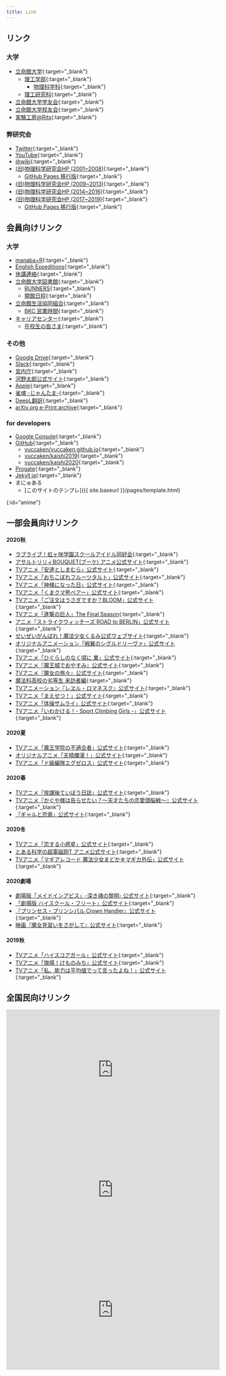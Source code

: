 ```yaml
---
title: Link
---
```


<!-- [link](URL){:target="_blank"} -->

## リンク

### 大学
- [立命館大学](http://www.ritsumei.ac.jp){:target="_blank"}
  - [理工学部](http://www.ritsumei.ac.jp/se2017/){:target="_blank"}
    - [物理科学科](http://www.ritsumei.ac.jp/se/rp/physics/index.html){:target="_blank"}
  - [理工研究科](http://www.ritsumei.ac.jp/gsse/){:target="_blank"}
- [立命館大学学友会](http://www.ritsumei.club){:target="_blank"}
- [立命館大学校友会](https://alumni.ritsumei.jp){:target="_blank"}
- [実験工房@Rits](https://rits-kobo.jpn.org){:target="_blank"}

### 弊研究会
- [Twitter](https://twitter.com/vuccaken){:target="_blank"}
- [YouTube](https://www.youtube.com/channel/UCKO7a5YVCnFAquUzLKeIrMg){:target="_blank"}
- [@wiki](https://w.atwiki.jp/vuccaken/){:target="_blank"}
- [(旧)物理科学研究会HP (2001~2008)](http://www.geocities.co.jp/CollegeLife-Club/9131/){:target="_blank"}
  - [GitHub Pages 移行版](https://vuccaken.github.io/ritssnp/){:target="_blank"}
- [(旧)物理科学研究会HP (2009~2013)](http://vuccaken.web.fc2.com){:target="_blank"}
- [(旧)物理科学研究会HP (2014~2016)](http://ritsmeibuturikagaku2014.web.fc2.com/index.html){:target="_blank"}
- [(旧)物理科学研究会HP (2017~2019)](http://rp2017xy.starfree.jp){:target="_blank"}
  - [GitHub Pages 移行版](http://vuccaken.github.io/rp2017xy/){:target="_blank"}


## 会員向けリンク

### 大学
- [manaba+R](https://ct.ritsumei.ac.jp/ct/home){:target="_blank"}
- [English Expeditions](https://www.ee.ritsumei.ac.jp/index.htm){:target="_blank"}
- [休講連絡](http://www.ritsumei.ac.jp/academic-affairs/status/){:target="_blank"}
- [立命館大学図書館](http://www.ritsumei.ac.jp/lib/){:target="_blank"}
  - [RUNNERS](https://runners.ritsumei.ac.jp/opac/odr_stat/?lang=0){:target="_blank"}
  - [開館日程](http://www.ritsumei.ac.jp/lib/a03/010/){:target="_blank"}
- [立命館生活協同組合](https://www.ritsco-op.jp/){:target="_blank"}
  - [BKC 営業時間](https://www.ritsco-op.jp/shopinformation/bkc.html){:target="_blank"}
- [キャリアセンター](https://secure.ritsumei.ac.jp/career/){:target="_blank"}
  - [在校生の皆さま](https://secure.ritsumei.ac.jp/students/career/current/){:target="_blank"}

### その他
- [Google Drive](https://drive.google.com/drive/u/1/my-drive){:target="_blank"}
- [Slack](https://r-physics.slack.com){:target="_blank"}
- [宮内庁](https://www.kunaicho.go.jp){:target="_blank"}
- [河野太郎公式サイト](https://www.taro.org){:target="_blank"}
- [Apple](https://www.apple.com/jp/){:target="_blank"}
- [雀魂 -じゃんたま-](https://game.mahjongsoul.com){:target="_blank"}
- [DeepL翻訳](https://www.deepl.com/translator){:target="_blank"}
- [arXiv.org e-Print archive](https://arxiv.org){:target="_blank"}

### for developers
- [Google Console](https://www.google.com/webmasters/tools/home?hl=ja){:target="_blank"}
- [GitHub](https://github.com/vuccaken){:target="_blank"}
  - [vuccaken/vuccaken.github.io](https://github.com/vuccaken/vuccaken.github.io){:target="_blank"}
  - [vuccaken/kaishi2019](https://github.com/vuccaken/kaishi2019){:target="_blank"}
  - [vuccaken/kaishi2020](https://github.com/vuccaken/kaishi2020){:target="_blank"}
- [Progate](https://prog-8.com){:target="_blank"}
- [Jekyll ja](http://jekyllrb-ja.github.io){:target="_blank"}
- まにゅある
  - [このサイトのテンプレ]({{ site.baseurl }}/pages/template.html)


{:id="anime"}
## 一部会員向けリンク

#### 2020秋
- [ラブライブ！虹ヶ咲学園スクールアイドル同好会](http://www.lovelive-anime.jp/nijigasaki/){:target="_blank"}
- [アサルトリリィBOUQUET(ブーケ) アニメ公式サイト](https://anime.assaultlily-pj.com){:target="_blank"}
- [TVアニメ「安達としまむら」公式サイト](https://www.tbs.co.jp/anime/adashima/){:target="_blank"}
- [TVアニメ「おちこぼれフルーツタルト」公式サイト](http://ochifuru-anime.com){:target="_blank"}
- [TVアニメ「神様になった日」公式サイト](https://kamisama-day.jp){:target="_blank"}
- [TVアニメ「くまクマ熊ベアー」公式サイト](https://kumakumakumabear.com){:target="_blank"}
- [TVアニメ「ご注文はうさぎですか？BLOOM」公式サイト](https://gochiusa.com/bloom/){:target="_blank"}
- [TVアニメ「進撃の巨人」The Final Season](https://shingeki.tv/final/){:target="_blank"}
- [アニメ「ストライクウィッチーズ ROAD to BERLIN」公式サイト](http://w-witch.jp/strike_witches-rtb/){:target="_blank"}
- [せいぜいがんばれ！魔法少女くるみ公式ウェブサイト](https://www.seizeiganbare.jp){:target="_blank"}
- [オリジナルアニメーション「戦翼のシグルドリーヴァ」公式サイト](https://sigururi.com){:target="_blank"}
- [TVアニメ「ひぐらしのなく頃に 業」公式サイト](https://higurashianime.com){:target="_blank"}
- [TVアニメ『魔王城でおやすみ』公式サイト](https://maoujo-anime.com){:target="_blank"}
- [TVアニメ『魔女の旅々』公式サイト](https://majotabi.jp){:target="_blank"}
- [魔法科高校の劣等生 来訪者編](https://mahouka.jp){:target="_blank"}
- [TVアニメーション『レヱル・ロマネスク』公式サイト](https://railromanesque.jp){:target="_blank"}
- [TVアニメ「まえせつ！」公式サイト](https://maesetsu.jp){:target="_blank"}
- [TVアニメ「体操ザムライ」公式サイト](https://taiso-samurai.com){:target="_blank"}
- [TVアニメ「いわかける！- Sport Climbing Girls -」公式サイト](http://iwakakeru-anime.com){:target="_blank"}

#### 2020夏
- [TVアニメ「魔王学院の不適合者」公式サイト](https://maohgakuin.com){:target="_blank"}
- [オリジナルアニメ「天晴爛漫！」公式サイト](http://appareranman.com){:target="_blank"}
- [TVアニメ「ド級編隊エグゼロス」公式サイト](https://hxeros.com){:target="_blank"}

#### 2020春
- [TVアニメ「放課後ていぼう日誌」公式サイト](https://teibotv.com){:target="_blank"}
- [TVアニメ『かぐや様は告らせたい？～天才たちの恋愛頭脳戦～』公式サイト](https://kaguya.love){:target="_blank"}
- [「ギャルと恐竜」公式サイト](http://galkyo.com){:target="_blank"}

#### 2020冬
- [TVアニメ「恋する小惑星」公式サイト](http://koiastv.com){:target="_blank"}
- [とある科学の超電磁砲T アニメ公式サイト](https://toaru-project.com/railgun_t/){:target="_blank"}
- [TVアニメ「マギアレコード 魔法少女まどか☆マギカ外伝」公式サイト](https://anime.magireco.com){:target="_blank"}

#### 2020劇場
- [劇場版「メイドインアビス」-深き魂の黎明- 公式サイト](http://miabyss.com){:target="_blank"}
- [「劇場版 ハイスクール・フリート」公式サイト](https://www.hai-furi.com){:target="_blank"}
- [『プリンセス・プリンシパル Crown Handler』公式サイト](https://pripri-anime.jp){:target="_blank"}
- [映画『魔女見習いをさがして』公式サイト](https://www.lookingfor-magical-doremi.com){:target="_blank"}

#### 2019秋
- [TVアニメ「ハイスコアガール」公式サイト](http://hi-score-girl.com){:target="_blank"}
- [TVアニメ「旗揚！けものみち」公式サイト](http://hataage-kemonomichi.com){:target="_blank"}
- [TVアニメ「私、能力は平均値でって言ったよね！」公式サイト](https://noukin-anime.com){:target="_blank"}


## 全国民向けリンク

<iframe width="560" height="315" src="https://www.youtube.com/embed/q7SbeF3Oqu8" frameborder="0" allow="accelerometer; autoplay; clipboard-write; encrypted-media; gyroscope; picture-in-picture" allowfullscreen></iframe>

<iframe width="560" height="315" src="https://www.youtube.com/embed/gknDmz_5AFo" frameborder="0" allow="accelerometer; autoplay; clipboard-write; encrypted-media; gyroscope; picture-in-picture" allowfullscreen></iframe>

<iframe width="560" height="315" src="https://www.youtube.com/embed/Ksf_gq6fZZM" frameborder="0" allow="accelerometer; autoplay; clipboard-write; encrypted-media; gyroscope; picture-in-picture" allowfullscreen></iframe>